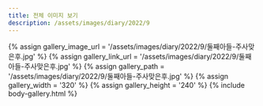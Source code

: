 ```yaml
---
title: 전체 이미지 보기
description: /assets/images/diary/2022/9
---
```




{% assign gallery_image_url = '/assets/images/diary/2022/9/둘째아들-주사맞은후.jpg' %}
{% assign gallery_link_url = '/assets/images/diary/2022/9/둘째아들-주사맞은후.jpg' %}
{% assign gallery_path = '/assets/images/diary/2022/9/둘째아들-주사맞은후.jpg' %}
{% assign gallery_width = '320'  %}
{% assign gallery_height = '240'  %}
{% include body-gallery.html %}
